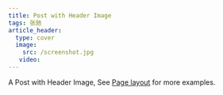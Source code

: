 ```yaml
---
title: Post with Header Image
tags: 张驰
article_header:
  type: cover
  image:
    src: /screenshot.jpg
   video:
---
```


A Post with Header Image, See [Page layout](https://kitian616.github.io/jekyll-TeXt-theme/samples.html#page-layout) for more examples.

<!--more-->

